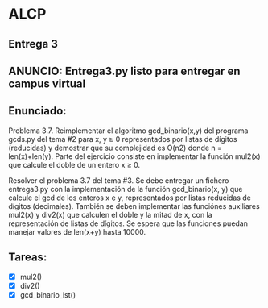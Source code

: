 # ALCP
## Entrega 3
## ANUNCIO: Entrega3.py listo para entregar en campus virtual


## Enunciado: 
Problema 3.7. Reimplementar el algoritmo gcd_binario(x,y) del programa gcds.py del tema #2
para x, y ≥ 0 representados por listas de dígitos (reducidas) y demostrar que su complejidad es O(n2)
donde n = len(x)+len(y). Parte del ejercicio consiste en implementar la función mul2(x) que calcule
el doble de un entero x ≥ 0.

Resolver el problema 3.7 del tema #3. Se debe entregar un fichero entrega3.py con la implementación de la
función gcd_binario(x, y) que calcule el gcd de los enteros x e y, representados por listas reducidas de dígitos (decimales).
También se deben implementar las funciónes auxiliares mul2(x) y div2(x) que calculen el doble y la mitad de x,
con la representación de listas de dígitos.
Se espera que las funciones puedan manejar valores de len(x+y) hasta 10000.

## Tareas:
* [x] mul2()
* [x] div2()
* [x] gcd_binario_lst()
